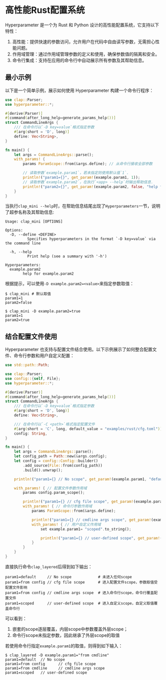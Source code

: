 # 高性能Rust配置系统

Hyperparameter 是一个为 Rust 和 Python 设计的高性能配置系统，它支持以下特性：

1. 高性能：提供快速的参数访问，允许用户在代码中自由读写参数，无需担心性能问题。
2. 作用域管理：通过作用域管理参数的定义和使用，确保参数值的隔离和安全。
3. 命令行集成：支持在应用的命令行中自动展示所有参数及其帮助信息。


## 最小示例

以下是一个简单示例，展示如何使用 Hyperparameter 构建一个命令行程序：
```rust
use clap::Parser;
use hyperparameter::*;

#[derive(Parser)]
#[command(after_long_help=generate_params_help())]
struct CommandLineArgs {
    /// 在命令行以`-D key=value`格式指定参数
    #[arg(short = 'D', long)]
    define: Vec<String>,
}

fn main() {
    let args = CommandLineArgs::parse();
    with_params! {
        params ParamScope::from(&args.define); // 从命令行接收全部参数

        // 读取参数`example.param1`，若未指定则使用默认值`1`.
        println!("param1={}", get_param!(example.param1, 1));
        // 读取参数`example.param2`，在执行`<app> --help`时输出帮助信息.
        println!("param2={}", get_param!(example.param2, false, "help for example.param2"));
    }
}
```
当执行`clap_mini --help`时，在帮助信息结尾出现了`Hyperparameters`一节，说明了超参名称及其帮助信息:
```
Usage: clap_mini [OPTIONS]

Options:
  -D, --define <DEFINE>
          Specifies hyperparameters in the format `-D key=value` via the command line

  -h, --help
          Print help (see a summary with '-h')

Hyperparameters:
  example.param2
        help for example.param2
```
根据提示，可以使用`-D example.param2=<value>`来指定参数取值：
```shell
$ clap_mini # 默认取值
param1=1
param2=false

$ clap_mini -D example.param2=true
param1=1
param2=true
```

## 结合配置文件使用

Hyperparameter 也支持与配置文件结合使用。以下示例展示了如何整合配置文件、命令行参数和用户自定义配置：

```rust
use std::path::Path;

use clap::Parser;
use config::{self, File};
use hyperparameter::*;

#[derive(Parser)]
#[command(after_long_help=generate_params_help())]
struct CommandLineArgs {
    /// 在命令行以`-D key=value`格式指定参数
    #[arg(short = 'D', long)]
    define: Vec<String>,

    /// 在命令行以`-C <path>`格式指定配置文件
    #[arg(short = 'C', long, default_value = "examples/rust/cfg.toml")]
    config: String,
}

fn main() {
    let args = CommandLineArgs::parse();
    let config_path = Path::new(&args.config);
    let config = config::Config::builder()
        .add_source(File::from(config_path))
        .build().unwrap();

    println!("param1={} // No scope", get_param!(example.param1, "default".to_string()));

    with_params! { // 配置文件参数作用域
        params config.param_scope();

        println!("param1={} // cfg file scope", get_param!(example.param1, "default".to_string()));
        with_params! { // 命令行参数作用域
            params ParamScope::from(&args.define);

            println!("param1={} // cmdline args scope", get_param!(example.param1, "default".to_string(), "Example param1"));
            with_params! { // 用户自定义作用域
                set example.param1= "scoped".to_string();

                println!("param1={} // user-defined scope", get_param!(example.param1, "default".to_string()));
            }
        }
    }
}

```
直接执行命令`clap_layered`后得到如下输出：
```
param1=default     // No scope            # 未进入任何scope
param1=from config // cfg file scope      # 进入配置文件scope，参数取值受配置文件影响
param1=from config // cmdline args scope  # 进入命令行scope，命令行覆盖配置文件
param1=scoped      // user-defined scope  # 进入自定义scope，自定义取值覆盖命令行
```
可以看到：
1. 嵌套的scope逐层覆盖，内层scope中参数覆盖外层scope；
2. 命令行scope未指定参数，因此继承了外层scope的取值

若使用命令行指定`example.param1`的取值，则得到如下输入：
```shell
$ clap_layered -D example.param1="from cmdline"
param1=default  // No scope
param1=from config      // cfg file scope
param1=from cmdline     // cmdline args scope
param1=scoped   // user-defined scope
```